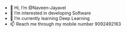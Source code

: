 - 👋 Hi, I’m @Naveen-Jayavel
- 👀 I’m interested in developing Software
- 🌱 I’m currently learning Deep Learning
- 📫 Reach me through my mobile number 9092492163

<!---
Naveen-Jayavel/Naveen-Jayavel is a ✨ special ✨ repository because its `README.md` (this file) appears on your GitHub profile.
You can click the Preview link to take a look at your changes.
--->
